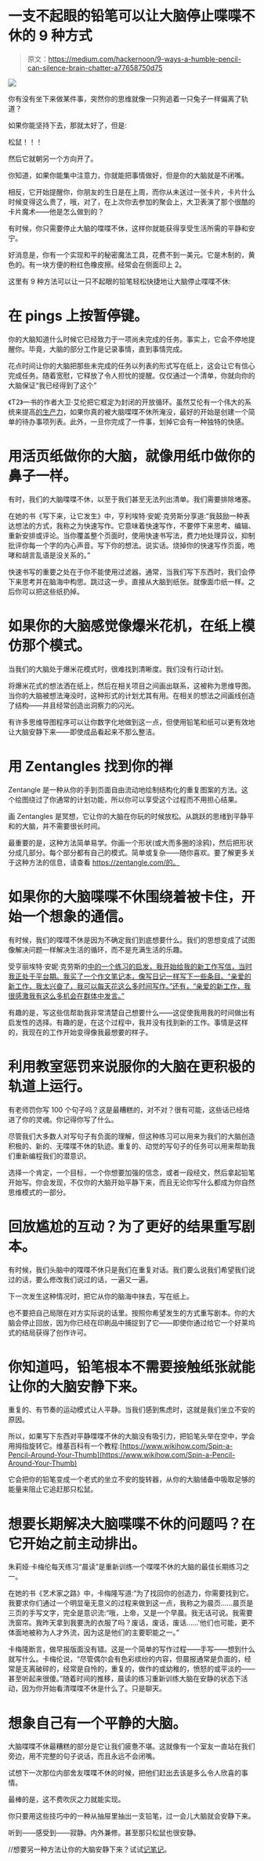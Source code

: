 # 一支不起眼的铅笔可以让大脑停止喋喋不休的 9 种方式

> 原文：<https://medium.com/hackernoon/9-ways-a-humble-pencil-can-silence-brain-chatter-a77658750d75>

![](img/de7b45c867f0a3c1c47f8c4aff907e47.png)

你有没有坐下来做某件事，突然你的思维就像一只狗追着一只兔子一样偏离了轨道？

如果你能坚持下去，那就太好了，但是:

松鼠！！！

然后它就朝另一个方向开了。

你知道，如果你能集中注意力，你就能把事情做好，但是你的大脑就是不闭嘴。

相反，它开始提醒你，你朋友的生日是在上周，而你从未送过一张卡片，卡片什么时候变得这么贵了，哦，对了，在上次你去参加的聚会上，大卫表演了那个很酷的卡片魔术——他是怎么做到的？

有时候，你只需要停止大脑的喋喋不休，这样你就能获得享受生活所需的平静和安宁。

好消息是，你有一个实现和平的秘密魔法工具，花费不到一美元。它是木制的，黄色的。有一块方便的粉红色橡皮擦。经常会在侧面印上 2。

这里有 9 种方法可以让一只不起眼的铅笔轻松快捷地让大脑停止喋喋不休:

# 在 pings 上按暂停键。

你的大脑知道什么时候它已经致力于一项尚未完成的任务。事实上，它会不停地提醒你。毕竟，大脑的部分工作是记录事情，直到事情完成。

花点时间让你的大脑把那些未完成的任务以列表的形式写在纸上，这会让它有信心完成任务。随着宽慰，它释放了令人担忧的提醒。仅仅通过一个清单，你就向你的大脑保证“我已经得到了这个”

《T2》一书的作者大卫·艾伦把它框定为封闭的开放循环。虽然艾伦有一个伟大的系统来提高[的生产力](https://hackernoon.com/tagged/productivity)，如果你真的被大脑喋喋不休所淹没，最好的开始是创建一个简单的待办事项列表。此外，一旦你完成了一件事，划掉它会有一种独特的快感。

# 用活页纸做你的大脑，就像用纸巾做你的鼻子一样。

有时，我们的大脑喋喋不休，以至于我们甚至无法列出清单。我们需要排除堵塞。

在她的书《写下来，让它发生》中，亨利埃特·安妮·克劳斯分享道:“我鼓励一种表达想法的方式，我称之为快速写作。它意味着快速写作，不要停下来思考、编辑、重新安排或评论。当你覆盖整个页面时，使用快速书写法，费力地处理异议，抑制批评你每一个字的内心声音。写下你的想法。说实话。烧掉你的快速写作页面，咆哮和胡言乱语是没关系的。”

快速书写的重要之处在于你不能使用过滤器。通常，当我们写下东西时，我们会停下来思考并在脑海中构思。跳过这一步。直接从大脑到纸张。就像面巾纸一样。之后你可以把这些纸扔掉。

# 如果你的大脑感觉像爆米花机，在纸上模仿那个模式。

当我们的大脑处于爆米花模式时，很难找到清晰度。我们没有行动计划。

将爆米花式的想法洒在纸上，然后在相关项目之间画出联系，这被称为思维导图。当你的大脑被想法淹没时，这种形式的计划尤其有用。在相关的想法之间画线创造了结构——并且经常创造出洞察力的闪光。

有许多思维导图程序可以让你数字化地做到这一点，但使用铅笔和纸可以更有效地让大脑安静下来——即使成品看起来不那么整洁。

# 用 Zentangles 找到你的禅

Zentangle 是一种从你的手到页面自由流动地绘制结构化的重复图案的方法。这个绘图绕过了你通常的计划功能，所以你可以享受这个过程而不用担心结果。

画 Zentangles 是冥想，它让你的大脑在你玩的时候放松。从跳跃的思绪到平静平和的大脑，并不需要很长时间。

最重要的是，这种方法简单易学。你画一个形状(或大而多圈的涂鸦)，然后把形状分成几部分。每个部分都有自己的模式。简单或复杂——随你喜欢。要了解更多关于这种方法的信息，请查看 https://zentangle.com/的。

# 如果你的大脑喋喋不休围绕着被卡住，开始一个想象的通信。

有时候，我们的喋喋不休是因为不确定我们到底想要什么。我们的思想变成了试图像解决问题一样解决生活的循环，而不是充满生活的乐趣。

受亨丽埃特·安妮·克劳斯的[中的一个练习的启发，我开始给我的新工作写信，当时我正处于平台期。我买了一个作文笔记本，像写日记一样写下一些条目。“亲爱的新工作，我太兴奋了，我可以每天花这么多时间写作。”还有，“亲爱的新工作，我很感激我有这么多机会在群体中发言。”](https://amzn.to/2MhqLfQ)

有趣的是，写这些信帮助我非常清楚自己想要什么——这促使我用我的时间做出有启发性的选择。有趣的是，在这个过程中，我并没有找到新的工作。事情是这样的，我现在的工作开始变得像我最想要的样子。

# 利用教室惩罚来说服你的大脑在更积极的轨道上运行。

有老师罚你写 100 个句子吗？这是最糟糕的，对不对？很有可能，这些话已经烙进了你的灵魂。你记得你写了什么。

尽管我们大多数人对写句子有负面的理解，但这种练习可以用来为我们的大脑创造积极的、新的、无喋喋不休的轨迹。重复的、动觉的写句子的任务可以用来帮助我们重新编程我们的潜意识。

选择一个肯定，一个目标，一个你想要加强的信念，或者一段经文，然后拿起铅笔开始写。你会发现，不仅你的大脑开始平静下来，而且无论你写什么都成为你自然思维模式的一部分。

# 回放尴尬的互动？为了更好的结果重写剧本。

有时候，我们头脑中的喋喋不休只是我们在重复对话。我们要么说我们希望我们说过的话，要么修改我们说过的话，一遍又一遍。

下一次发生这种情况时，把它从你的脑海中抹去，写在纸上。

也不要把自己局限在对方实际说的话里。按照你希望发生的方式重写剧本。你的大脑会停止回放，因为你已经在印刷品中捕捉到了它——即使你通过给它一个好莱坞式的结局获得了创作许可。

# 你知道吗，铅笔根本不需要接触纸张就能让你的大脑安静下来。

重复的、有节奏的运动模式让人平静。当我们感到焦虑时，这就是我们坐立不安的原因。

所以，如果写下东西对平静喋喋不休的大脑没有吸引力，把铅笔头举在空中，学会用拇指旋转它。维基百科有一个教程:[https://www.wikihow.com/Spin-a-Pencil-Around-Your-Thumb](https://www.wikihow.com/Spin-a-Pencil-Around-Your-Thumb)

它会把你的铅笔变成一个老式的坐立不安的旋转器，从你的大脑储备中吸取足够的能量来阻止它追赶那只松鼠。

# 想要长期解决大脑喋喋不休的问题吗？在它开始之前主动排出。

朱莉娅·卡梅伦每天练习“晨读”是重新训练一个喋喋不休的大脑的最佳长期练习之一。

在她的书《艺术家之路》中，卡梅隆写道:“为了找回你的创造力，你需要找到它。我要求你们通过一个明显毫无意义的过程来做到这一点，我称之为晨页……晨页是三页的手写文字，完全是意识流:“哦，上帝，又是一个早晨。我无话可说。我需要洗窗帘。我昨天拿到我要洗的衣服了吗？废话，废话，废话……'他们也可能，更不体面地被称为人才外流，因为这是他们的主要职能之一。”

卡梅隆断言，做早报版面没有错。这是一个简单的写作过程——手写——想到什么就写什么。卡梅伦说，“尽管偶尔会有色彩缤纷的内容，但晨报通常是负面的，经常是支离破碎的，经常是自怜的，重复的，做作的或幼稚的，愤怒的或平淡的——甚至听起来很傻。”随着时间的推移，晨读的练习重新训练大脑在安静的状态下活动，因为你开始看清喋喋不休是什么了。只是聊天。

# 想象自己有一个平静的大脑。

大脑喋喋不休最糟糕的部分是它让我们疲惫不堪。这就像有一个室友一直站在我们旁边，用不完整的句子说话，而且永远不会闭嘴。

试想下一次那位内部舍友喋喋不休的时候，把他们赶出去该是多么令人欣喜的事情。

最棒的是，这不费吹灰之力就能实现。

你只要用这些技巧中的一种从抽屉里抽出一支铅笔，过一会儿大脑就会安静下来。

听到——感受到——寂静。内外兼修。甚至那只松鼠也很安静。

//想要另一种方法让你的大脑安静下来？试试[记笔记](https://yourvisualjournal.com/how-to-sketchnote/)。